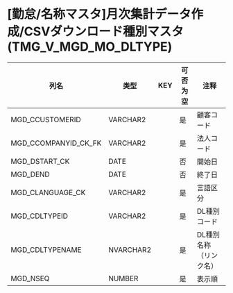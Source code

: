 # [勤怠/名称マスタ]月次集計データ作成/CSVダウンロード種別マスタ(TMG_V_MGD_MO_DLTYPE)
| 列名   | 类型   | KEY  | 可否为空 | 注释   |
| ---- | ---- | ---- | ---- | ---- |
|MGD_CCUSTOMERID|VARCHAR2||是|顧客コード|
|MGD_CCOMPANYID_CK_FK|VARCHAR2||是|法人コード|
|MGD_DSTART_CK|DATE||否|開始日|
|MGD_DEND|DATE||否|終了日|
|MGD_CLANGUAGE_CK|VARCHAR2||是|言語区分|
|MGD_CDLTYPEID|VARCHAR2||是|DL種別コード|
|MGD_CDLTYPENAME|NVARCHAR2||是|DL種別名称（リンク名）|
|MGD_NSEQ|NUMBER||是|表示順|
